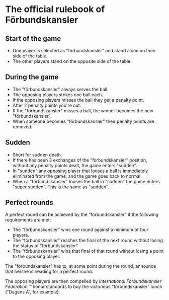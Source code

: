 # The official rulebook of Förbundskansler

## Start of the game
- One player is selected as "förbundskansler" and stand alone on their side of the table.
- The other players stand on the opposite side of the table.

## During the game
- The "förbundskansler" always serves the ball.
- The opposing players strikes one ball each.
- If the opposing players misses the ball they get a penalty point.
- After 2 penalty points you're out.
- If the "förbundskansler" misses a ball, the winner becomes the new "förbundskansler".
- When someone becomes "förbundskansler" their penalty points are removed.

## Sudden
- Short for sudden death.
- If there has been 3 exchanges of the "förbundskansler" position, without any penalty points dealt, the game enters "sudden".
- In "sudden" any opposing player that looses a ball is immediately eliminated from the game, and the game goes back to normal.
- When a "förbundskansler" looses the ball in "sudden" the game enters "super sudden". This is the same as "sudden".

## Perfect rounds
A perfect round can be achieved by the “förbundskansler” if the following requirements are met:
- The “förbundskansler” wins one round against a minimum of four players.
- The “förbundskansler” reaches the final of the next round without losing the status of “förbundskansler”
- The “förbundskansler” wins that final of that round without losing a point to the opposing player.

The "förbundskansler" has to, at some point during the round, announce that he/she is heading for a perfect round.

The opposing players are then compelled by *International Förbundskansler Federation ™* honor standards to buy the victorious “förbundskansler” lunch (“Dagens A”, for example).
